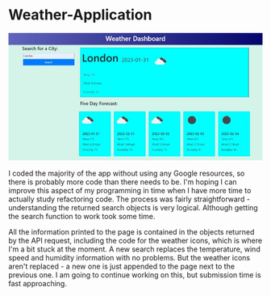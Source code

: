 # Weather-Application

![screenshot](./assets/images/screenshot.jpg)

I coded the majority of the app without using any Google resources, so there is probably more code than there needs to be. I'm hoping I can improve this aspect of my programming in time when I have more time to actually study refactoring code. The process was fairly straightforward - understanding the returned search objects is very logical. Although getting the search function to work took some time. 

All the information printed to the page is contained in the objects returned by the API request, including the code for the weather icons, which is where I'm a bit stuck at the moment. A new search replaces the temperature, wind speed and humidity information with no problems. But the weather icons aren't replaced - a new one is just appended to the page next to the previous one. I am going to continue working on this, but submission time is fast approaching.

